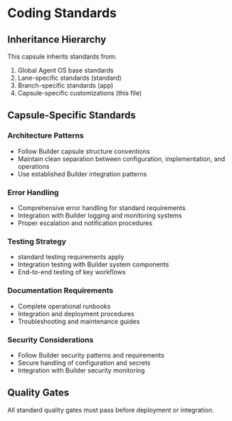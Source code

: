 # Coding Standards

## Inheritance Hierarchy
This capsule inherits standards from:
1. Global Agent OS base standards
2. Lane-specific standards (standard)
3. Branch-specific standards (app)
4. Capsule-specific customizations (this file)

## Capsule-Specific Standards

### Architecture Patterns
- Follow Builder capsule structure conventions
- Maintain clean separation between configuration, implementation, and operations
- Use established Builder integration patterns

### Error Handling
- Comprehensive error handling for standard requirements
- Integration with Builder logging and monitoring systems
- Proper escalation and notification procedures

### Testing Strategy
- standard testing requirements apply
- Integration testing with Builder system components
- End-to-end testing of key workflows

### Documentation Requirements
- Complete operational runbooks
- Integration and deployment procedures
- Troubleshooting and maintenance guides

### Security Considerations
- Follow Builder security patterns and requirements
- Secure handling of configuration and secrets
- Integration with Builder security monitoring

## Quality Gates
All standard quality gates must pass before deployment or integration.
